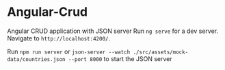 # Angular-Crud
Angular CRUD application with JSON server
Run `ng serve` for a dev server. Navigate to `http://localhost:4200/`.

Run `npm run server` or `json-server --watch ./src/assets/mock-data/countries.json --port 8000` to start the JSON server

